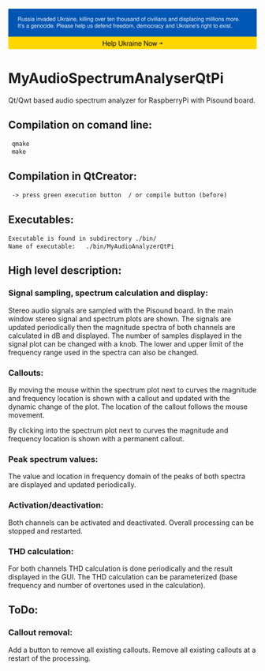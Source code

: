 [![Stand With Ukraine](https://raw.githubusercontent.com/vshymanskyy/StandWithUkraine/main/banner2-direct.svg)](https://stand-with-ukraine.pp.ua)

# MyAudioSpectrumAnalyserQtPi

Qt/Qwt based audio spectrum analyzer for RaspberryPi with Pisound board.

## Compilation on comand line:
     qmake
     make
 
## Compilation in QtCreator:
     -> press green execution button  / or compile button (before)
     
## Executables:
    Executable is found in subdirectory ./bin/
    Name of executable:   ./bin/MyAudioAnalyzerQtPi


## High level description:
### Signal sampling, spectrum calculation and display:
   Stereo audio signals are sampled with the Pisound board. In the main window stereo signal and spectrum plots are shown. 
   The signals are updated periodically then the magnitude spectra of both channels are calculated in dB and displayed.
   The number of samples displayed in the signal plot can be changed with a knob.
   The lower and upper limit of the frequency range used in the spectra can also be changed.
   
### Callouts:
  By moving the mouse within the spectrum plot next to curves the magnitude and frequency location is shown with a callout
  and updated with the dynamic change of the plot. The location of the callout follows the mouse movement.
  
  By clicking into the spectrum plot next to curves the magnitude and frequency location is shown with a permanent callout.

### Peak spectrum values:
   The value and location in frequency domain of the peaks of both spectra are displayed and updated periodically.
       
### Activation/deactivation:   
   Both channels can be activated and deactivated.
   Overall processing can be stopped and restarted.
   
### THD calculation:   
   For both channels THD calculation is done periodically and the result displayed in the GUI.
   The THD calculation can be parameterized (base frequency and number of overtones used in the calculation).

## ToDo:

### Callout removal: 
   Add a button to remove all existing callouts. Remove all existing callouts at a restart of the processing.
